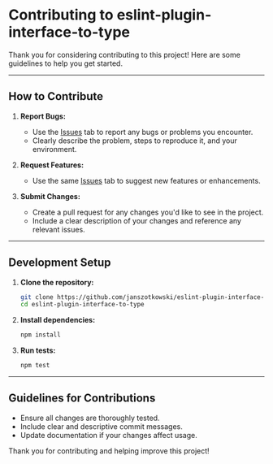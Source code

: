 # Contributing to eslint-plugin-interface-to-type

Thank you for considering contributing to this project! Here are some guidelines to help you get started.

---

## How to Contribute

1. **Report Bugs:**
   - Use the [Issues](https://github.com/janszotkowski/eslint-plugin-interface-to-type/issues) tab to report any bugs or problems you encounter.
   - Clearly describe the problem, steps to reproduce it, and your environment.

2. **Request Features:**
   - Use the same [Issues](https://github.com/janszotkowski/eslint-plugin-interface-to-type/issues) tab to suggest new features or enhancements.

3. **Submit Changes:**
   - Create a pull request for any changes you'd like to see in the project.
   - Include a clear description of your changes and reference any relevant issues.

---

## Development Setup

1. **Clone the repository:**
   ```bash
   git clone https://github.com/janszotkowski/eslint-plugin-interface-to-type.git
   cd eslint-plugin-interface-to-type
   ```

2. **Install dependencies:**
   ```bash
   npm install
   ```

3. **Run tests:**
   ```bash
   npm test
   ```

---

## Guidelines for Contributions

- Ensure all changes are thoroughly tested.
- Include clear and descriptive commit messages.
- Update documentation if your changes affect usage.

Thank you for contributing and helping improve this project!
